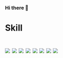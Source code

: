 ### Hi there 👋


<h1>Skill<h1>
<a href="버튼을 눌렀을 때 이동할 링크" target="_blank"><img src="https://img.shields.io/badge/JS-white?style=flat&logo=JavaScript&logoColor=F7dF1E"/></a>
<a href="버튼을 눌렀을 때 이동할 링크" target="_blank"><img src="https://img.shields.io/badge/JAVA-white?style=flat&logo=OpenJDK&logoColor=black"/></a>
<a href="버튼을 눌렀을 때 이동할 링크" target="_blank"><img src="https://img.shields.io/badge/SpringBoot-white?style=flat&logo=SpringBoot&logoColor=6DB33F"/></a>
<a href="버튼을 눌렀을 때 이동할 링크" target="_blank"><img src="https://img.shields.io/badge/SpringSecurity-white?style=flat&logo=SpringSecurity&logoColor=6DB33F"/></a>
<a href="버튼을 눌렀을 때 이동할 링크" target="_blank"><img src="https://img.shields.io/badge/MariaDB-white?style=flat&logo=MariaDB&logoColor=003545"/></a>
<a href="버튼을 눌렀을 때 이동할 링크" target="_blank"><img src="https://img.shields.io/badge/Oracle-white?style=flat&logo=Oracle&logoColor=F80000"/></a>
<a href="버튼을 눌렀을 때 이동할 링크" target="_blank"><img src="https://img.shields.io/badge/HTML-white?style=flat&logo=HTML5&logoColor=E34F26"/></a>
<a href="버튼을 눌렀을 때 이동할 링크" target="_blank"><img src="https://img.shields.io/badge/HTML-white?style=flat&logo=CSS3&logoColor=1572B6"/></a>
